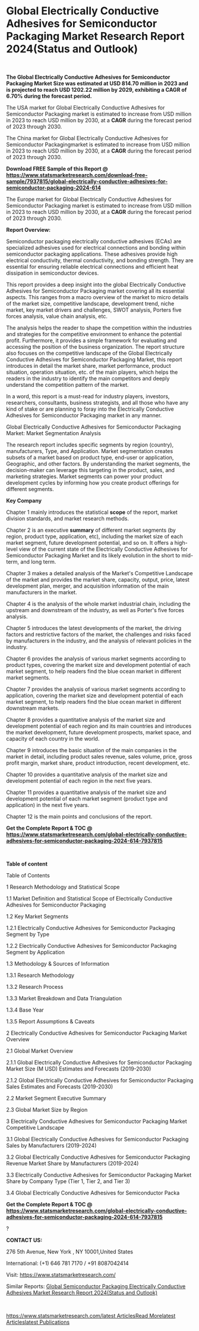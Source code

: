 <h1>Global Electrically Conductive Adhesives for Semiconductor Packaging Market Research Report 2024(Status and Outlook)</h1><br/><p><strong>The Global Electrically Conductive Adhesives for Semiconductor Packaging Market Size was estimated at USD 814.70 million in 2023 and is projected to reach USD 1202.22 million by 2029, exhibiting a <strong>CAGR</strong> of 6.70% during the forecast period.</strong></p>
 
 
 
 <p>The USA market for Global Electrically Conductive Adhesives for Semiconductor Packaging market is estimated to increase from USD million in 2023 to reach USD million by 2030, at a <strong>CAGR</strong> during the forecast period of 2023 through 2030.</p>
 
 
 
 <p>The China market for Global Electrically Conductive Adhesives for Semiconductor Packagingmarket is estimated to increase from USD million in 2023 to reach USD million by 2030, at a <strong>CAGR</strong> during the forecast period of 2023 through 2030.</p>
 
 
 
 <p><strong>Download FREE Sample of this Report @ <a href="https://www.statsmarketresearch.com/download-free-sample/7937815/global-electrically-conductive-adhesives-for-semiconductor-packaging-2024-614">https://www.statsmarketresearch.com/download-free-sample/7937815/global-electrically-conductive-adhesives-for-semiconductor-packaging-2024-614</a></strong></p>
 
 
 
 <p>The Europe market for Global Electrically Conductive Adhesives for Semiconductor Packaging market is estimated to increase from USD million in 2023 to reach USD million by 2030, at a <strong>CAGR</strong> during the forecast period of 2023 through 2030.</p>
 
 
 
 <p><strong>Report Overview:</strong></p>
 
 
 
 <p>Semiconductor packaging electrically conductive adhesives (ECAs) are specialized adhesives used for electrical connections and bonding within semiconductor packaging applications. These adhesives provide high electrical conductivity, thermal conductivity, and bonding strength. They are essential for ensuring reliable electrical connections and efficient heat dissipation in semiconductor devices.</p>
 
 
 
 <p>This report provides a deep insight into the global Electrically Conductive Adhesives for Semiconductor Packaging market covering all its essential aspects. This ranges from a macro overview of the market to micro details of the market size, competitive landscape, development trend, niche market, key market drivers and challenges, SWOT analysis, Porters five forces analysis, value chain analysis, etc.</p>
 
 
 
 <p>The analysis helps the reader to shape the competition within the industries and strategies for the competitive environment to enhance the potential profit. Furthermore, it provides a simple framework for evaluating and accessing the position of the business organization. The report structure also focuses on the competitive landscape of the Global Electrically Conductive Adhesives for Semiconductor Packaging Market, this report introduces in detail the market share, market performance, product situation, operation situation, etc. of the main players, which helps the readers in the industry to identify the main competitors and deeply understand the competition pattern of the market.</p>
 
 
 
 <p>In a word, this report is a must-read for industry players, investors, researchers, consultants, business strategists, and all those who have any kind of stake or are planning to foray into the Electrically Conductive Adhesives for Semiconductor Packaging market in any manner.</p>
 
 
 
 <p>Global Electrically Conductive Adhesives for Semiconductor Packaging Market: Market Segmentation Analysis</p>
 
 
 
 <p>The research report includes specific segments by region (country), manufacturers, Type, and Application. Market segmentation creates subsets of a market based on product type, end-user or application, Geographic, and other factors. By understanding the market segments, the decision-maker can leverage this targeting in the product, sales, and marketing strategies. Market segments can power your product development cycles by informing how you create product offerings for different segments.</p>
 
 
 
 <p><strong>Key Company</strong></p>
 
 
 
 <p>Chapter 1 mainly introduces the statistical <strong>scope</strong> of the report, market division standards, and market research methods.</p>
 
 
 
 <p>Chapter 2 is an executive <strong>summary</strong> of different market segments (by region, product type, application, etc), including the market size of each market segment, future development potential, and so on. It offers a high-level view of the current state of the Electrically Conductive Adhesives for Semiconductor Packaging Market and its likely evolution in the short to mid-term, and long term.</p>
 
 
 
 <p>Chapter 3 makes a detailed analysis of the Market&#39;s Competitive Landscape of the market and provides the market share, capacity, output, price, latest development plan, merger, and acquisition information of the main manufacturers in the market.</p>
 
 
 
 <p>Chapter 4 is the analysis of the whole market industrial chain, including the upstream and downstream of the industry, as well as Porter&#39;s five forces analysis.</p>
 
 
 
 <p>Chapter 5 introduces the latest developments of the market, the driving factors and restrictive factors of the market, the challenges and risks faced by manufacturers in the industry, and the analysis of relevant policies in the industry.</p>
 
 
 
 <p>Chapter 6 provides the analysis of various market segments according to product types, covering the market size and development potential of each market segment, to help readers find the blue ocean market in different market segments.</p>
 
 
 
 <p>Chapter 7 provides the analysis of various market segments according to application, covering the market size and development potential of each market segment, to help readers find the blue ocean market in different downstream markets.</p>
 
 
 
 <p>Chapter 8 provides a quantitative analysis of the market size and development potential of each region and its main countries and introduces the market development, future development prospects, market space, and capacity of each country in the world.</p>
 
 
 
 <p>Chapter 9 introduces the basic situation of the main companies in the market in detail, including product sales revenue, sales volume, price, gross profit margin, market share, product introduction, recent development, etc.</p>
 
 
 
 <p>Chapter 10 provides a quantitative analysis of the market size and development potential of each region in the next five years.</p>
 
 
 
 <p>Chapter 11 provides a quantitative analysis of the market size and development potential of each market segment (product type and application) in the next five years.</p>
 
 
 
 <p>Chapter 12 is the main points and conclusions of the report.</p>
 
 
 
 <div><b>Get the Complete Report & TOC @ <a href="https://www.statsmarketresearch.com/global-electrically-conductive-adhesives-for-semiconductor-packaging-2024-614-7937815">https://www.statsmarketresearch.com/global-electrically-conductive-adhesives-for-semiconductor-packaging-2024-614-7937815</a></b></div>
 
 
 
 <p><br />
 
 <b>Table of content</b></p>
 
 
 
 <p>Table of Contents<br />
 
 1 Research Methodology and Statistical Scope<br />
 
 1.1 Market Definition and Statistical Scope of Electrically Conductive Adhesives for Semiconductor Packaging<br />
 
 1.2 Key Market Segments<br />
 
 1.2.1 Electrically Conductive Adhesives for Semiconductor Packaging Segment by Type<br />
 
 1.2.2 Electrically Conductive Adhesives for Semiconductor Packaging Segment by Application<br />
 
 1.3 Methodology & Sources of Information<br />
 
 1.3.1 Research Methodology<br />
 
 1.3.2 Research Process<br />
 
 1.3.3 Market Breakdown and Data Triangulation<br />
 
 1.3.4 Base Year<br />
 
 1.3.5 Report Assumptions & Caveats<br />
 
 2 Electrically Conductive Adhesives for Semiconductor Packaging Market Overview<br />
 
 2.1 Global Market Overview<br />
 
 2.1.1 Global Electrically Conductive Adhesives for Semiconductor Packaging Market Size (M USD) Estimates and Forecasts (2019-2030)<br />
 
 2.1.2 Global Electrically Conductive Adhesives for Semiconductor Packaging Sales Estimates and Forecasts (2019-2030)<br />
 
 2.2 Market Segment Executive Summary<br />
 
 2.3 Global Market Size by Region<br />
 
 3 Electrically Conductive Adhesives for Semiconductor Packaging Market Competitive Landscape<br />
 
 3.1 Global Electrically Conductive Adhesives for Semiconductor Packaging Sales by Manufacturers (2019-2024)<br />
 
 3.2 Global Electrically Conductive Adhesives for Semiconductor Packaging Revenue Market Share by Manufacturers (2019-2024)<br />
 
 3.3 Electrically Conductive Adhesives for Semiconductor Packaging Market Share by Company Type (Tier 1, Tier 2, and Tier 3)<br />
 
 3.4 Global Electrically Conductive Adhesives for Semiconductor Packa</p>
 
 
 
 <div><b>Get the Complete Report & TOC @ <a href="https://www.statsmarketresearch.com/global-electrically-conductive-adhesives-for-semiconductor-packaging-2024-614-7937815">https://www.statsmarketresearch.com/global-electrically-conductive-adhesives-for-semiconductor-packaging-2024-614-7937815</a></b></div>
 
 
 
 <p>? </p>
 
 
 
 <p><b>CONTACT US:</b><br />
 
 276 5th Avenue, New York , NY 10001,United States<br />
 
 International: (+1) 646 781 7170 / +91 8087042414<br />
 
 Visit: <a href="https://www.statsmarketresearch.com/">https://www.statsmarketresearch.com/</a><br />
 
 Similar Reports: <a href="https://www.statsmarketresearch.com/global-electrically-conductive-adhesives-for-semiconductor-packaging-2024-614-7937815">Global Semiconductor Packaging Electrically Conductive Adhesives Market Research Report 2024(Status and Outlook)</a><br />
 
 <br />
 
 <a href="https://gyeongbokgung.com">https://www.statsmarketresearch.com/</a><a href="https://hallyeomaritime.com">latest Articles</a><a href="https://jingwansa.com">Read More</a><a href="https://nguoiviet.jp/">latest Articles</a><a href="https://www.intelmarketresearch.com/">latest Publications</a></p>